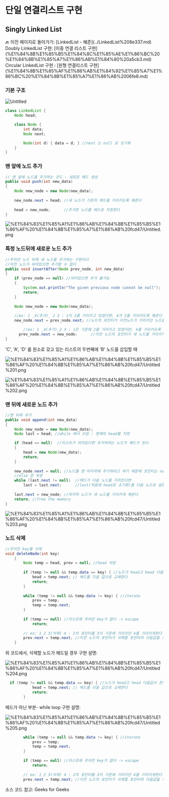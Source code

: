 # 단일 연결리스트 구현

## Singly Linked List

<aside>
🔙 이전 페이지로 돌아가기: [LinkedList - 혜준](../LinkedList%208e337.md) 
Doubly LinkedList 구현:   [이중 연결 리스트 구현](%E1%84%8B%E1%85%B5%E1%84%8C%E1%85%AE%E1%86%BC%20%E1%84%8B%E1%85%A7%E1%86%AB%E1%84%80%20a5cb3.md) 
Circular LinkedList 구현 :  [원형 연결리스트 구현](%E1%84%8B%E1%85%AF%E1%86%AB%E1%84%92%E1%85%A7%E1%86%BC%20%E1%84%8B%E1%85%A7%E1%86%AB%2006fe8.md)

</aside>

### 기본 구조

![Untitled](Untitled.png)

```java
class LinkedList {
    Node head; 

    class Node {
        int data;
        Node next;

        Node(int d) { data = d; } //next 는 null 로 초기화
    }
}
```

### 맨 앞에 노드 추가

```java
// 맨 앞에 노드를 추가하는 코드 : 새로운 해드 생성
public void push(int new_data)
{
    Node new_node = new Node(new_data);
 
    new_node.next = head; //새 노드가 기존의 헤드를 가리키도록 해준다
 
    head = new_node;      //추가한 노드를 헤드로 지정한다
}
```

![%E1%84%83%E1%85%A1%E1%86%AB%E1%84%8B%E1%85%B5%E1%86%AF%20%E1%84%8B%E1%85%A7%E1%86%AB%20fcd47/Untitled.png](%E1%84%83%E1%85%A1%E1%86%AB%E1%84%8B%E1%85%B5%E1%86%AF%20%E1%84%8B%E1%85%A7%E1%86%AB%20fcd47/Untitled.png)

### 특정 노드뒤에 새로운 노드 추가

```java
//주어진 노드 뒤에 새 노드를 추가하는 구현이다
//이전 노드가 비어있으면 추가할 수 없다
public void insertAfter(Node prev_node, int new_data)
{
    if (prev_node == null) //비어있으면 추가 불가능
    {
        System.out.println("The given previous node cannot be null");
        return;
    }
 
    Node new_node = new Node(new_data);
 
    //ex: 1 _4(추가)_ 2 3 : 1이 2를 가리키고 있었다면, 4가 2를 가리키도록 해준다
    new_node.next = prev_node.next; //노드의 포인터가 이전노드가 가리키던 노드를 가리키게한다

		//ex: 1 _4(추가)_2 3 : 1은 기존에 2를 가리키고 있었지만, 4를 가리키도록 변경한다 
	  prev_node.next = new_node;      //이전 노드의 포인터가 새 노드를 가리키게 한다
}
```

'C', 'A', 'D' 를 원소로 갖고 있는 리스트의 두번째에 'B' 노드를 삽입할 때

![%E1%84%83%E1%85%A1%E1%86%AB%E1%84%8B%E1%85%B5%E1%86%AF%20%E1%84%8B%E1%85%A7%E1%86%AB%20fcd47/Untitled%201.png](%E1%84%83%E1%85%A1%E1%86%AB%E1%84%8B%E1%85%B5%E1%86%AF%20%E1%84%8B%E1%85%A7%E1%86%AB%20fcd47/Untitled%201.png)

![%E1%84%83%E1%85%A1%E1%86%AB%E1%84%8B%E1%85%B5%E1%86%AF%20%E1%84%8B%E1%85%A7%E1%86%AB%20fcd47/Untitled%202.png](%E1%84%83%E1%85%A1%E1%86%AB%E1%84%8B%E1%85%B5%E1%86%AF%20%E1%84%8B%E1%85%A7%E1%86%AB%20fcd47/Untitled%202.png)

### 맨 뒤에 새로운 노드 추가

```java
//맨 뒤에 추가
public void append(int new_data)
{
    Node new_node = new Node(new_data);
    Node last = head; //while 에서 쓰임 : 현재의 head를 지정

    if (head == null)  //리스트가 비어있다면 추가하려는 노드가 헤드가 된다
    {
        head = new Node(new_data);
        return;
    }
 
    new_node.next = null; //노드를 맨 마지막에 추가하려고 하기 때문에 포인터는 null을 가리키게 해준다
    //else 문 부분   
    while (last.next != null)  //헤드가 다음 노드를 가리킨다면
        last = last.next;      //last(처음에 head로 초기화)를 다음 노드로 설정->iterate 한다
 
    last.next = new_node; //마지막 노드가 새 노드를 가리키게 해준다
    return; //free the memory
}
```

![%E1%84%83%E1%85%A1%E1%86%AB%E1%84%8B%E1%85%B5%E1%86%AF%20%E1%84%8B%E1%85%A7%E1%86%AB%20fcd47/Untitled%203.png](%E1%84%83%E1%85%A1%E1%86%AB%E1%84%8B%E1%85%B5%E1%86%AF%20%E1%84%8B%E1%85%A7%E1%86%AB%20fcd47/Untitled%203.png)

### 노드 삭제

```java
//주어진 key를 삭제
void deleteNode(int key)
    {
        Node temp = head, prev = null; //head 저장
 
        if (temp != null && temp.data == key) { //노드가 head고 head 다음값이 존재할때
            head = temp.next; // 헤드를 다음 값으로 교체한다
            return;
        }
 
        while (temp != null && temp.data != key) { //iterate
            prev = temp;
            temp = temp.next;
        }
 
        if (temp == null) //리스트에 주어진 key가 없다 -> escape
            return;
 
        // ex: 1 2 3(삭제) 4 : 2의 포인터를 3이 기존에 가리키던 4를 가리키게한다
        prev.next = temp.next; //이전 노드의 포인터가 삭제할 포인터의 다음값을 가리키게한다
    }
```

위 코드에서, 삭제할 노드가 헤드일 경우  구현 설명:

![%E1%84%83%E1%85%A1%E1%86%AB%E1%84%8B%E1%85%B5%E1%86%AF%20%E1%84%8B%E1%85%A7%E1%86%AB%20fcd47/Untitled%204.png](%E1%84%83%E1%85%A1%E1%86%AB%E1%84%8B%E1%85%B5%E1%86%AF%20%E1%84%8B%E1%85%A7%E1%86%AB%20fcd47/Untitled%204.png)

```java
  if (temp != null && temp.data == key) { //노드가 head고 head 다음값이 존재할때
            head = temp.next; // 헤드를 다음 값으로 교체한다
            return;
        }
```

헤드가 아닌 부분- while loop 구현 설명: 

![%E1%84%83%E1%85%A1%E1%86%AB%E1%84%8B%E1%85%B5%E1%86%AF%20%E1%84%8B%E1%85%A7%E1%86%AB%20fcd47/Untitled%205.png](%E1%84%83%E1%85%A1%E1%86%AB%E1%84%8B%E1%85%B5%E1%86%AF%20%E1%84%8B%E1%85%A7%E1%86%AB%20fcd47/Untitled%205.png)

```java
        while (temp != null && temp.data != key) { //iterate
            prev = temp;
            temp = temp.next;
        }
 
        if (temp == null) //리스트에 주어진 key가 없다 -> escape
            return;
 
        // ex: 1 2 3(삭제) 4 : 2의 포인터를 3이 기존에 가리키던 4를 가리키게한다
        prev.next = temp.next; //이전 노드의 포인터가 삭제할 포인터의 다음값을 가리키게한다
```

소스 코드 참고: Geeks for Geeks
